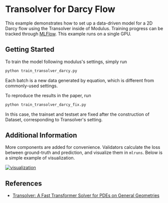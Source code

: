 # Transolver for Darcy Flow

This example demonstrates how to set up a data-driven model for a 2D Darcy flow using
the Transolver inside of Modulus.
Training progress can be tracked through [MLFlow](https://mlflow.org/docs/latest/index.html).
This example runs on a single GPU.

## Getting Started

To train the model following modulus's settings, simply run

```bash
python train_transolver_darcy.py
```

Each batch is a new data generated by equation, which is different from commonly-used settings.

To reproduce the results in the paper, run

```bash
python train_transolver_darcy_fix.py
```

In this case, the trainset and testset are fixed after the construction of Dataset, corresponding to Transolver's setting.

## Additional Information

More components are added for convenience. Validators calculate the loss between ground-truth and prediction, and visualize them in `mlruns`. Below is a simple example of visualization.

[![visualization](https://s21.ax1x.com/2024/09/26/pAlis3T.png)](https://imgse.com/i/pAlis3T)

## References

- [Transolver: A Fast Transformer Solver for PDEs on General Geometries](https://arxiv.org/abs/2402.02366)
